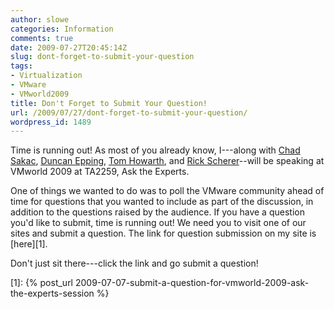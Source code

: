 ```yaml
---
author: slowe
categories: Information
comments: true
date: 2009-07-27T20:45:14Z
slug: dont-forget-to-submit-your-question
tags:
- Virtualization
- VMware
- VMworld2009
title: Don't Forget to Submit Your Question!
url: /2009/07/27/dont-forget-to-submit-your-question/
wordpress_id: 1489
---
```


Time is running out! As most of you already know, I---along with [Chad Sakac](http://virtualgeek.typepad.com/), [Duncan Epping](http://www.yellow-bricks.com/), [Tom Howarth](http://planetvm.net/blog/), and [Rick Scherer](http://vmwaretips.com/wp/)--will be speaking at VMworld 2009 at TA2259, Ask the Experts.

One of things we wanted to do was to poll the VMware community ahead of time for questions that you wanted to include as part of the discussion, in addition to the questions raised by the audience. If you have a question you'd like to submit, time is running out! We need you to visit one of our sites and submit a question. The link for question submission on my site is [here][1].

Don't just sit there---click the link and go submit a question!

[1]: {% post_url 2009-07-07-submit-a-question-for-vmworld-2009-ask-the-experts-session %}
